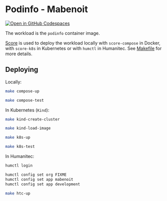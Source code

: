 # Podinfo - Mabenoit

[![Open in GitHub Codespaces](https://github.com/codespaces/badge.svg)](https://codespaces.new/htc-kubecon-na-2024/mabenoit)

The workload is the `podinfo` container image.

[Score](https://score.dev/) is used to deploy the workload locally with `score-compose` in Docker, with `score-k8s` in Kubernetes or with `humctl` in Humanitec. See [Makefile](Makefile) for more details.

## Deploying

Locally:
```bash
make compose-up

make compose-test
```

In Kubernetes (`Kind`):
```bash
make kind-create-cluster

make kind-load-image

make k8s-up

make k8s-test
```

In Humanitec:
```bash
humctl login

humctl config set org FIXME
humctl config set app mabenoit
humctl config set app development

make htc-up
```
